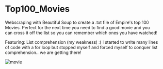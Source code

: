 # Top100_Movies
Webscraping with Beautiful Soup to create a .txt file of Empire's top 100 Movies. Perfect for the next time you need to find a good movie and you can cross it off the list so you can remember which ones you have watched!

Featuring: List comprehension (my weakness) :) I started to write many lines of code with a for loop but stopped myself and forced myself to conquer list comprehension.. we are getting there!

![movie](https://github.com/andreapeterson/Top100_Movies/assets/134665743/4b6b9ea3-d3cf-4554-bc91-b79c1c3ea896)
